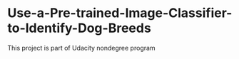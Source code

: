 # Use-a-Pre-trained-Image-Classifier-to-Identify-Dog-Breeds
This project is part of Udacity nondegree  program
